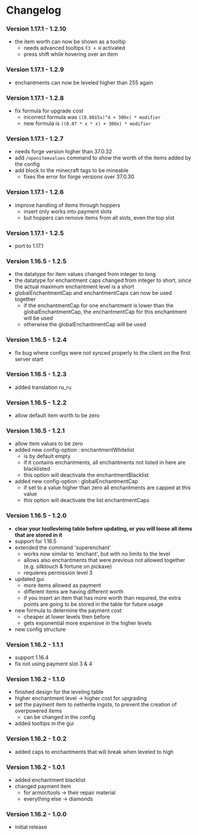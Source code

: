 # Changelog

### Version 1.17.1 - 1.2.10
 - the item worth can now be shown as a tooltip
 	- needs  advanced tooltips `F3 + H` activated
 	- press shift while hovering over an item

### Version 1.17.1 - 1.2.9
 - enchantments can now be leveled higher than 255 again

### Version 1.17.1 - 1.2.8
 - fix formula for upgrade cost
     - incorrect formula was `((0.0015x)^4 + 300x) * modifier`
     - new formula is `((0.87 * x * x) + 300x) * modifier`

### Version 1.17.1 - 1.2.7
 - needs forge version higher than 37.0.32
 - add `/openitemvalues` command to show the worth of the items added by the config
 - add block to the minecraft tags to be mineable
     - fixes the error for forge versions over 37.0.30

### Version 1.17.1 - 1.2.6
 - improve handling of items through hoppers
     - insert only works into payment slots
     - but hoppers can remove items from all slots, even the top slot

### Version 1.17.1 - 1.2.5
 - port to 1.17.1

### Version 1.16.5 - 1.2.5
 - the datatype for item values changed from integer to long
 - the datatype for enchantment caps changed from integer to short, since the actual maximum enchantment level is a short
 - globalEnchantmentCap and enchantmentCaps can now be used together
     - if the enchantmentCap for one enchantment is lower than the globalEnchantmentCap, the enchantmentCap for this enchantment will be used
     - otherwise the globalEnchantmentCap will be used

### Version 1.16.5 - 1.2.4
 - fix bug where configs were not synced properly to the client on the first server start

### Version 1.16.5 - 1.2.3
 - added translation ru_ru

### Version 1.16.5 - 1.2.2
 - allow default item worth to be zero

### Version 1.16.5 - 1.2.1
 - allow item values to be zero
 - added new config-option : enchantmentWhitelist
     - is by default empty
     - if it contains enchantments, all enchantments not listed in here are blacklisted
     - this option will deactivate the enchantmentBlacklist
 - added new config-option : globalEnchantmentCap
     - if set to a value higher than zero all enchantments are capped at this value
     - this option will deactivate the list enchantmentCaps

### Version 1.16.5 - 1.2.0
 - **clear your toollevleing table before updating, or you will loose all items that are stored in it**
 - support for 1.16.5
 - extended the command 'superenchant'
     - works now similar to 'enchant', but with no limits to the level
     - allows also enchantments that were previous not allowed together (e.g. silktouch & fortune on pickaxe)
     - requieres permission level 3
 - updated gui
     - more items allowed as payment
     - different items are having different worth
     - if you insert an item that has more worth than required, the extra points are going to be stored in the table for future usage
 - new formula to determine the payment cost
     - cheaper at lower levels then before
     - gets exponential more expensive in the higher levels
 - new config structure

### Version 1.16.2 - 1.1.1
 - support 1.16.4
 - fix not using payment slot 3 & 4

### Version 1.16.2 - 1.1.0
 - finished design for the leveling table
 - higher enchantment level -> higher cost for upgrading
 - set the payment item to netherite ingots, to prevent the creation of overpowered items
     - can be changed in the config
 - added tooltips in the gui

### Version 1.16.2 - 1.0.2
 - added caps to enchantments that will break when leveled to high

### Version 1.16.2 - 1.0.1
 - added enchantment blacklist
 - changed payment item
     - for armor/tools -> their repair material
     - everything else -> diamonds
     
### Version 1.16.2 - 1.0.0
 - initial release
